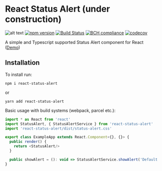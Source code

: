 # React Status Alert (under construction)

![alt text](https://img.shields.io/badge/status-under%20construction-red.svg)
[![npm version](https://img.shields.io/npm/v/react-status-alert.svg)](https://www.npmjs.com/package/@daymosik/react-status-alert)
[![Build Status](https://travis-ci.com/daymosik/react-status-alert.svg?branch=master)](https://travis-ci.com/daymosik/react-status-alert)
[![BCH compliance](https://bettercodehub.com/edge/badge/daymosik/react-status-alert?branch=master)](https://bettercodehub.com/)
[![codecov](https://codecov.io/gh/daymosik/react-status-alert/branch/master/graph/badge.svg)](https://codecov.io/gh/daymosik/react-status-alert)

A simple and Typescript supported Status Alert component for React ([Demo](https://daymosik.github.io/react-status-alert/))

## Installation

To install run:
```
npm i react-status-alert
```
or

```
yarn add react-status-alert
```

Basic usage with build systems (webpack, parcel etc.):

```js
import * as React from 'react'
import StatusAlert, { StatusAlertService } from 'react-status-alert'
import 'react-status-alert/dist/status-alert.css'

export class ExampleApp extends React.Component<{}, {}> {
  public render() {
    return <StatusAlert/>
  }

  public showAlert = (): void => StatusAlertService.showAlert('Default success alert!!')
}
```
